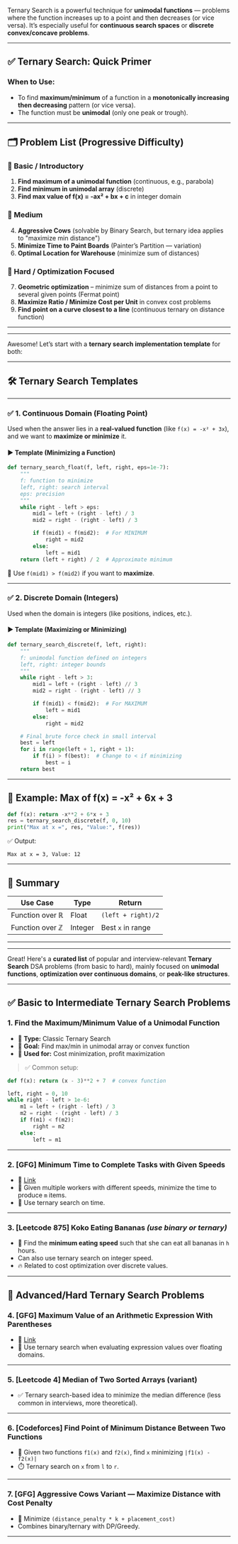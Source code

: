 Ternary Search is a powerful technique for **unimodal functions** — problems where the function increases up to a point and then decreases (or vice versa). It’s especially useful for **continuous search spaces** or **discrete convex/concave problems**.

---

## ✅ Ternary Search: Quick Primer

### When to Use:

* To find **maximum/minimum** of a function in a **monotonically increasing then decreasing** pattern (or vice versa).
* The function must be **unimodal** (only one peak or trough).

---

## 🗂️ Problem List (Progressive Difficulty)

### 🔹 Basic / Introductory

1. **Find maximum of a unimodal function** (continuous, e.g., parabola)
2. **Find minimum in unimodal array** (discrete)
3. **Find max value of f(x) = -ax² + bx + c** in integer domain

### 🔹 Medium

4. **Aggressive Cows** (solvable by Binary Search, but ternary idea applies to "maximize min distance")
5. **Minimize Time to Paint Boards** (Painter’s Partition — variation)
6. **Optimal Location for Warehouse** (minimize sum of distances)

### 🔹 Hard / Optimization Focused

7. **Geometric optimization** – minimize sum of distances from a point to several given points (Fermat point)
8. **Maximize Ratio / Minimize Cost per Unit** in convex cost problems
9. **Find point on a curve closest to a line** (continuous ternary on distance function)

---

---

Awesome! Let’s start with a **ternary search implementation template** for both:

---

## 🛠️ Ternary Search Templates

---

### ✅ 1. **Continuous Domain (Floating Point)**

Used when the answer lies in a **real-valued function** (like `f(x) = -x² + 3x`), and we want to **maximize or minimize** it.

#### ▶️ Template (Minimizing a Function)

```python
def ternary_search_float(f, left, right, eps=1e-7):
    """
    f: function to minimize
    left, right: search interval
    eps: precision
    """
    while right - left > eps:
        mid1 = left + (right - left) / 3
        mid2 = right - (right - left) / 3

        if f(mid1) < f(mid2):  # For MINIMUM
            right = mid2
        else:
            left = mid1
    return (left + right) / 2  # Approximate minimum
```

📌 Use `f(mid1) > f(mid2)` if you want to **maximize**.

---

### ✅ 2. **Discrete Domain (Integers)**

Used when the domain is integers (like positions, indices, etc.).

#### ▶️ Template (Maximizing or Minimizing)

```python
def ternary_search_discrete(f, left, right):
    """
    f: unimodal function defined on integers
    left, right: integer bounds
    """
    while right - left > 3:
        mid1 = left + (right - left) // 3
        mid2 = right - (right - left) // 3

        if f(mid1) < f(mid2):  # For MAXIMUM
            left = mid1
        else:
            right = mid2

    # Final brute force check in small interval
    best = left
    for i in range(left + 1, right + 1):
        if f(i) > f(best):  # Change to < if minimizing
            best = i
    return best
```

---

## 🧪 Example: Max of f(x) = -x² + 6x + 3

```python
def f(x): return -x**2 + 6*x + 3
res = ternary_search_discrete(f, 0, 10)
print("Max at x =", res, "Value:", f(res))
```

✅ Output:

```
Max at x = 3, Value: 12
```

---

## 🧠 Summary

| Use Case        | Type    | Return             |
| --------------- | ------- | ------------------ |
| Function over ℝ | Float   | `(left + right)/2` |
| Function over ℤ | Integer | Best `x` in range  |

---

---

Great! Here's a **curated list** of popular and interview-relevant **Ternary Search** DSA problems (from basic to hard), mainly focused on **unimodal functions**, **optimization over continuous domains**, or **peak-like structures**.

---

## ✅ Basic to Intermediate Ternary Search Problems

### 1. **Find the Maximum/Minimum Value of a Unimodal Function**

* 📌 **Type:** Classic Ternary Search
* 🎯 **Goal:** Find max/min in unimodal array or convex function
* 🧠 **Used for:** Cost minimization, profit maximization

> ✅ Common setup:

```python
def f(x): return (x - 3)**2 + 7  # convex function

left, right = 0, 10
while right - left > 1e-6:
    m1 = left + (right - left) / 3
    m2 = right - (right - left) / 3
    if f(m1) < f(m2):
        right = m2
    else:
        left = m1
```

---

### 2. **\[GFG] Minimum Time to Complete Tasks with Given Speeds**

* 🔗 [Link](https://www.geeksforgeeks.org/minimum-time-required-to-produce-m-items/)
* 🎯 Given multiple workers with different speeds, minimize the time to produce `m` items.
* 🧠 Use ternary search on time.

---

### 3. **\[Leetcode 875] Koko Eating Bananas** *(use binary or ternary)*

* 🎯 Find the **minimum eating speed** such that she can eat all bananas in `h` hours.
* Can also use ternary search on integer speed.
* 🔥 Related to cost optimization over discrete values.

---

## 🔷 Advanced/Hard Ternary Search Problems

### 4. **\[GFG] Maximum Value of an Arithmetic Expression With Parentheses**

* 🔗 [Link](https://www.geeksforgeeks.org/maximum-value-expression/)
* 🎯 Use ternary search when evaluating expression values over floating domains.

---

### 5. **\[Leetcode 4] Median of Two Sorted Arrays (variant)**

* ✅ Ternary search-based idea to minimize the median difference (less common in interviews, more theoretical).

---

### 6. **\[Codeforces] Find Point of Minimum Distance Between Two Functions**

* 🎯 Given two functions `f1(x)` and `f2(x)`, find `x` minimizing `|f1(x) - f2(x)|`
* ⏱️ Ternary search on `x` from `l` to `r`.

---

### 7. **\[GFG] Aggressive Cows Variant — Maximize Distance with Cost Penalty**

* 🎯 Minimize `(distance_penalty * k + placement_cost)`
* Combines binary/ternary with DP/Greedy.

---
